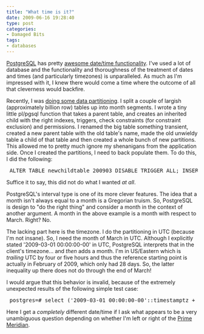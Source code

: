 ```yaml
---
title: "What time is it?"
date: 2009-06-16 19:28:40
type: post
categories:
- Damaged Bits
tags:
- databases
---
```


<p><a href="http://postgresql.org/">PostgreSQL</a> has pretty <a href="http://www.postgresql.org/docs/8.3/static/functions-datetime.html">awesome date/time functionality</a>.  I've used a lot of database and the functionality and thoroughness of the treatment of dates and times (and particularly timezones) is unparalleled.  As much as I'm impressed with it, I knew there would come a time where the outcome of all that cleverness would backfire.</p>  <p>Recently, I was <a href="http://labs.omniti.com/trac/reconnoiter/ticket/140">doing some data partitioning</a>.  I split a couple of largish (approximately billion row) tables up into month segments.  I wrote a tiny little pl/pgsql function that takes a parent table, and creates an inherited child with the right indexes, triggers, check constraints (for constraint exclusion) and permissions.  I renamed the big table something transient, created a new parent table with the old table's name, made the old unwieldy table a child of that table and then created a whole bunch of new partitions.  This allowed me to pretty much ignore my shenanigans from the application side. Once I created the partitions, I need to back populate them.  To do this, I did the following:</p>  <pre> ALTER TABLE newchildtable_200903 DISABLE TRIGGER ALL; INSERT INTO newchildtable_200903   SELECT * FROM oldcrappytable   WHERE whence >= '2009-03-01 00:00:00-00'::timestamptz       AND whence < '2009-03-01 00:00:00-00'::timstamptz + '1 month'::interval; DELETE FROM oldcrappytable   WHERE whence >= '2009-03-01 00:00:00-00'::timestamptz       AND whence < '2009-03-01 00:00:00-00'::timstamptz + '1 month'::interval; ALTER TABLE newchildtable_200903 ENABLE TRIGGER ALL; </pre>  <p>Suffice it to say, this did not do what I wanted <em>at all</em>.</p>  <p>PostgreSQL's interval type is one of its more clever features.  The idea that a month isn't always equal to a month is a Gregorian truism.  So, PostgreSQL is design to "do the right thing" and consider a month in the context of another argument.  A month in the above example is a month with respect to March.  Right?  No.</p>  <p>The lacking part here is the timezone.  I do the partitioning in UTC (because I'm not insane).  So, I need the month of March in UTC.  Although I explicitly stated '2009-03-01 00:00:00-00' in UTC, PostgreSQL interprets that in the client's timezone... and <em>then</em> adds a month.  I'm in US/Eastern which is <em>trailing</em> UTC by four or five hours and thus the reference starting point is actually in February of 2009, which only had 28 days.  So, the latter inequality up there does not do through the end of March!</p>  <p>I would argue that this behavior is invalid, because of the extremely unexpected results of the following simple test case:</p>  <pre> postgres=# select ('2009-03-01 00:00:00-00'::timestamptz + '1 month'::interval); 2009-03-28 19:00:00-04  postgres=# set timezone = 'utc'; SET  postgres=# select ('2009-03-01 00:00:00-00'::timestamptz + '1 month'::interval); 2009-04-01 00:00:00+00 </pre>  <p>Here I get a <em>completely</em> different date/time if I ask what appears to be a very unambiguous question depending on whether I'm left or right of the <a href="http://en.wikipedia.org/wiki/Prime_meridian">Prime Meridian</a>.
